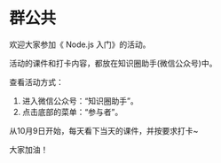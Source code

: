 # 群公共
欢迎大家参加《 Node.js 入门》的活动。

活动的课件和打卡内容，都放在知识圈助手(微信公众号)中。

查看活动方式：
1. 进入微信公众号：“知识圈助手”。
2. 点击底部的菜单：“参与者”。

从10月9日开始，每天看下当天的课件，并按要求打卡~ 

大家加油！